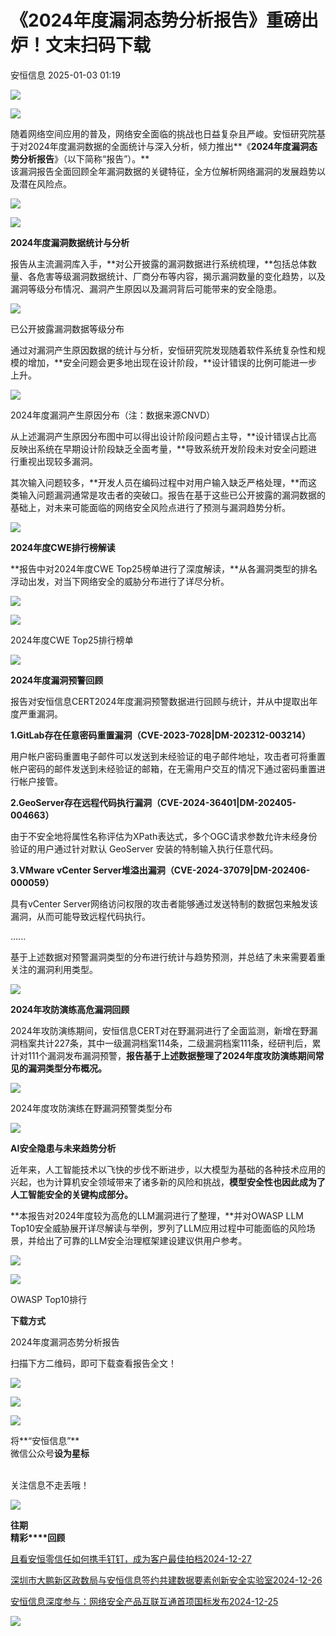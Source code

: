#  《2024年度漏洞态势分析报告》重磅出炉！文末扫码下载   
 安恒信息   2025-01-03 01:19  
  
![](https://mmbiz.qpic.cn/sz_mmbiz_jpg/icVz8RbowK3wcAnwz5Wia43nYlGWM5teehx8nTITl8WiaLUlBafQibbzm2ibkia8ZhLo1icjMQ4EU9D9kv0C42ANobAwg/640?wx_fmt=other&wxfrom=5&wx_lazy=1&wx_co=1&tp=webp "")  
  
![](https://mmbiz.qpic.cn/sz_mmbiz_png/icVz8RbowK3zuHReTScEmWRaqWrcRjC4ZagPVkzy7dgaXLDLtTiaxkhJiaKRClOqiakO3s0mpjF3ia0PPOofYhfeibxw/640?wx_fmt=png&from=appmsg "")  
  
随着网络空间应用的普及，网络安全面临的挑战也日益复杂且严峻。安恒研究院基于对2024年度漏洞数据的全面统计与深入分析，倾力推出**《****2024年度漏洞态势分析报告****》（以下简称“报告”）。**  
该漏洞报告全面回顾全年漏洞数据的关键特征，全方位解析网络漏洞的发展趋势以及潜在风险点。  
  
![](https://mmbiz.qpic.cn/sz_mmbiz_png/icVz8RbowK3zuHReTScEmWRaqWrcRjC4Z0zKT1d9AjfrsEiaaXmHWicDzTicib2RsoY3UibbG3eXjOk92sLfia0RWLStw/640?wx_fmt=png&from=appmsg "")  
  
  
![](https://mmbiz.qpic.cn/sz_mmbiz_png/icVz8RbowK3zuHReTScEmWRaqWrcRjC4ZHOR84u9mB8Fuw2PyIaKgRMqwF4hT8Z1VMH8m1OvzNU3XygvDZCPFSQ/640?wx_fmt=png&from=appmsg "")  
  
**2024年度漏洞数据统计与分析**  
  
  
报告从主流漏洞库入手，**对公开披露的漏洞数据进行系统梳理，**包括总体数量、各危害等级漏洞数据统计、厂商分布等内容，揭示漏洞数量的变化趋势，以及漏洞等级分布情况、漏洞产生原因以及漏洞背后可能带来的安全隐患。  
  
  
![](https://mmbiz.qpic.cn/sz_mmbiz_png/icVz8RbowK3zuHReTScEmWRaqWrcRjC4Ziaic5xFdxd5Jbjg0tWPrbd3aa92tszart6L0jNqSlNaNONVibbp4uZNRg/640?wx_fmt=png&from=appmsg "")  
  
已公开披露漏洞数据等级分布  
  
  
通过对漏洞产生原因数据的统计与分析，安恒研究院发现随着软件系统复杂性和规模的增加，**安全问题会更多地出现在设计阶段，**设计错误的比例可能进一步上升。  
  
  
![](https://mmbiz.qpic.cn/sz_mmbiz_png/icVz8RbowK3zuHReTScEmWRaqWrcRjC4ZeZMdZDgIScNnbVwBwFHBv94Q05AOqSFpy8WmHLiaw6StTgsjYbxe7Nw/640?wx_fmt=png&from=appmsg "")  
  
2024年度漏洞产生原因分布（注：数据来源CNVD）  
  
  
从上述漏洞产生原因分布图中可以得出设计阶段问题占主导，**设计错误占比高反映出系统在早期设计阶段缺乏全面考量，**导致系统开发阶段未对安全问题进行重视出现较多漏洞。  
  
其次输入问题较多，**开发人员在编码过程中对用户输入缺乏严格处理，**而这类输入问题漏洞通常是攻击者的突破口。报告在基于这些已公开披露的漏洞数据的基础上，对未来可能面临的网络安全风险点进行了预测与漏洞趋势分析。  
  
  
![](https://mmbiz.qpic.cn/sz_mmbiz_png/icVz8RbowK3zuHReTScEmWRaqWrcRjC4ZHOR84u9mB8Fuw2PyIaKgRMqwF4hT8Z1VMH8m1OvzNU3XygvDZCPFSQ/640?wx_fmt=png&from=appmsg "")  
  
**2024年度CWE排行榜解读**  
  
  
**报告中对2024年度CWE Top25榜单进行了深度解读，**从各漏洞类型的排名浮动出发，对当下网络安全的威胁分布进行了详尽分析。  
  
  
![](https://mmbiz.qpic.cn/sz_mmbiz_png/icVz8RbowK3zuHReTScEmWRaqWrcRjC4ZkT9SKSe0E4ox1C53CBjc5BF70JDO5tnzLOp3mjsfV75e3qjzRm6q6A/640?wx_fmt=png&from=appmsg "")  
  
![](https://mmbiz.qpic.cn/sz_mmbiz_png/icVz8RbowK3zuHReTScEmWRaqWrcRjC4Z1xW77fUYlEp74MJm6IyoRsMvWpE7K64h3WiavO4fibaftBAohlP88V9A/640?wx_fmt=png&from=appmsg "")  
  
2024年度CWE Top25排行榜单  
  
  
![](https://mmbiz.qpic.cn/sz_mmbiz_png/icVz8RbowK3zuHReTScEmWRaqWrcRjC4ZHOR84u9mB8Fuw2PyIaKgRMqwF4hT8Z1VMH8m1OvzNU3XygvDZCPFSQ/640?wx_fmt=png&from=appmsg "")  
  
**2024年度漏洞预警回顾**  
  
  
报告对安恒信息CERT2024年度漏洞预警数据进行回顾与统计，并从中提取出年度严重漏洞。  
  
**1.GitLab存在任意密码重置漏洞（CVE-2023-7028|DM-202312-003214）**  
  
用户帐户密码重置电子邮件可以发送到未经验证的电子邮件地址，攻击者可将重置帐户密码的邮件发送到未经验证的邮箱，在无需用户交互的情况下通过密码重置进行帐户接管。  
  
**2.GeoServer存在远程代码执行漏洞（CVE-2024-36401|DM-202405-004663）**  
  
由于不安全地将属性名称评估为XPath表达式，多个OGC请求参数允许未经身份验证的用户通过针对默认 GeoServer 安装的特制输入执行任意代码。  
  
**3.VMware vCenter Server堆溢出漏洞（CVE-2024-37079|DM-202406-000059）**  
  
具有vCenter Server网络访问权限的攻击者能够通过发送特制的数据包来触发该漏洞，从而可能导致远程代码执行。  
  
......  
  
基于上述数据对预警漏洞类型的分布进行统计与趋势预测，并总结了未来需要着重关注的漏洞利用类型。  
  
  
![](https://mmbiz.qpic.cn/sz_mmbiz_png/icVz8RbowK3zuHReTScEmWRaqWrcRjC4ZHOR84u9mB8Fuw2PyIaKgRMqwF4hT8Z1VMH8m1OvzNU3XygvDZCPFSQ/640?wx_fmt=png&from=appmsg "")  
  
**2024年攻防演练高危漏洞回顾**  
  
  
2024年攻防演练期间，安恒信息CERT对在野漏洞进行了全面监测，新增在野漏洞档案共计227条，其中一级漏洞档案114条，二级漏洞档案111条，经研判后，累计对111个漏洞发布漏洞预警，**报告基于上述数据整理了2024年度攻防演练期间常见的漏洞类型分布概况。**  
  
  
![](https://mmbiz.qpic.cn/sz_mmbiz_png/icVz8RbowK3zuHReTScEmWRaqWrcRjC4ZU7N75ibAkLCgFfctM70U8IGI4nozibcIOCGAQDzmcV0SJZtH3ZUUnSOg/640?wx_fmt=png&from=appmsg "")  
  
2024年度攻防演练在野漏洞预警类型分布  
  
  
![](https://mmbiz.qpic.cn/sz_mmbiz_png/icVz8RbowK3zuHReTScEmWRaqWrcRjC4ZHOR84u9mB8Fuw2PyIaKgRMqwF4hT8Z1VMH8m1OvzNU3XygvDZCPFSQ/640?wx_fmt=png&from=appmsg "")  
  
**AI安全隐患与未来趋势分析**  
  
  
近年来，人工智能技术以飞快的步伐不断进步，以大模型为基础的各种技术应用的兴起，也为计算机安全领域带来了诸多新的风险和挑战，**模型安全性也因此成为了人工智能安全的关键构成部分。**  
  
**本报告对2024年度较为高危的LLM漏洞进行了整理，**并对OWASP LLM Top10安全威胁展开详尽解读与举例，罗列了LLM应用过程中可能面临的风险场景，并给出了可靠的LLM安全治理框架建设建议供用户参考。  
  
  
![](https://mmbiz.qpic.cn/sz_mmbiz_png/icVz8RbowK3zuHReTScEmWRaqWrcRjC4ZhMupibZrOULNUJia7fOH9qzDGIcqZ6N9CPCphFJ7YzL2UFodSTFnUJog/640?wx_fmt=png&from=appmsg "")  
  
![](https://mmbiz.qpic.cn/sz_mmbiz_png/icVz8RbowK3zuHReTScEmWRaqWrcRjC4ZWpJvBzPicBrRz8l8WP6l9oAAO04D9xp4H5Kk4UiczgOtQXTicxvHPUOicw/640?wx_fmt=png&from=appmsg "")  
  
OWASP Top10排行  
  
  
**下载方式**  
  
  
 2024年度漏洞态势分析报告  
  
  
  
扫描下方二维码，即可下载查看报告全文！  
  
  
![](https://mmbiz.qpic.cn/sz_mmbiz_png/icVz8RbowK3zuHReTScEmWRaqWrcRjC4Z3ywk0KCWWLX49CStYkxVKFAIHT38CfEDMc9tKNfjyLAqtqiafc4Yx9w/640?wx_fmt=png&from=appmsg "")  
  
  
![](https://mmbiz.qpic.cn/sz_mmbiz_png/icVz8RbowK3zuHReTScEmWRaqWrcRjC4ZKkS0ho3Y5LHlPLSGfwSxsd6opEWI9iceHaaianEuiba19P3iaRia9QyToKA/640?wx_fmt=png&from=appmsg "")  
  
  
  
  
  
![](https://mmbiz.qpic.cn/mmbiz_gif/icVz8RbowK3yEfgqaJ4nxoES6ggmVq7icUa5WvlGfMttCbpAPMkSMR3BZXmYLJRhVoxSoxhiaXPticcr2PiaibWAScOQ/640?wx_fmt=gif&wxfrom=5&wx_lazy=1&tp=webp "")  
  
  
将**“安恒信息”**  
微信公众号**设为星标**  
   
  
关注信息不走丢哦！  
  
![](https://mmbiz.qpic.cn/sz_mmbiz_gif/icVz8RbowK3wRq3BqNDZacia5FAgbviceFx6aPdHmYo1VtHkTbOlbxJb8N28vYU2Dkl2ecQm7CukLwJhe3drbloibA/640?wx_fmt=gif&wxfrom=5&wx_lazy=1&wx_co=1&tp=webp "")  
  
  
**往期**  
**精彩****回顾**  
  
  
[](https://mp.weixin.qq.com/s?__biz=MjM5NTE0MjQyMg==&mid=2650566025&idx=1&sn=a442896a2419a2a9eedc3266907de367&chksm=bef5c3f089824ae65f29fb5df886f9bf72d77f0c03992a8727af36b07bd6ef96be408e119218&scene=21#wechat_redirect)  
  
[且看安恒零信任如何携手钉钉，成为客户最佳拍档2024-12-27](https://mp.weixin.qq.com/s?__biz=MjM5NTE0MjQyMg==&mid=2650623055&idx=1&sn=d45d2b3945c54d902f46c2a270eb2fd6&scene=21#wechat_redirect)  
  
  
[深圳市大鹏新区政数局与安恒信息签约共建数据要素创新安全实验室2024-12-26](https://mp.weixin.qq.com/s?__biz=MjM5NTE0MjQyMg==&mid=2650623016&idx=1&sn=dc61dc6a455cd6615474adc10d402ae8&scene=21#wechat_redirect)  
  
  
[安恒信息深度参与：网络安全产品互联互通首项国标发布2024-12-25](https://mp.weixin.qq.com/s?__biz=MjM5NTE0MjQyMg==&mid=2650622991&idx=1&sn=55e1e61fc7d7ac4e2c8fa1642f9f85f0&scene=21#wechat_redirect)  
  
  
  
![](https://mmbiz.qpic.cn/sz_mmbiz_gif/icVz8RbowK3wcAnwz5Wia43nYlGWM5teehpXAibr36rRQhBf1zl5yTiaNJGQgxsTnicyicHfeQ9hN3j2FYPCCNYoNXFg/640?wx_fmt=gif&from=appmsg&wxfrom=5&wx_lazy=1&wx_co=1&tp=webp "")  
  
